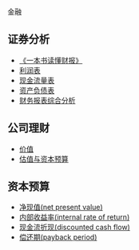 金融


## 证券分析

- [《一本书读懂财报》]()
- [利润表]()
- [现金流量表]()
- [资产负债表]()
- [财务报表综合分析]()

## 公司理财

- [价值]()
- [估值与资本预算]()

## 资本预算

- [净现值(net present value)]()
- [内部收益率(internal rate of return)]()
- [现金流折现(discounted cash flow)]()
- [偿还期(payback period)]()
